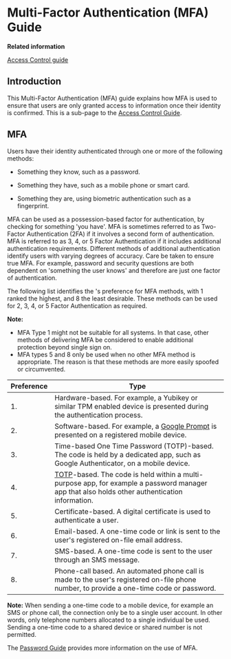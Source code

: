 # Multi-Factor Authentication \(MFA\) Guide

**Related information**  


[Access Control guide](access-control-guide.md)

## Introduction

This Multi-Factor Authentication \(MFA\) guide explains how MFA is used to ensure that users are only granted access to information once their identity is confirmed. This is a sub-page to the [Access Control Guide](access-control-guide.md).

## MFA

Users have their identity authenticated through one or more of the following methods:

-   Something they know, such as a password.

-   Something they have, such as a mobile phone or smart card.

-   Something they are, using biometric authentication such as a fingerprint.


MFA can be used as a possession-based factor for authentication, by checking for something 'you have'. MFA is sometimes referred to as Two-Factor Authentication \(2FA\) if it involves a second form of authentication. MFA is referred to as 3, 4, or 5 Factor Authentication if it includes additional authentication requirements. Different methods of additional authentication identify users with varying degrees of accuracy. Care be taken to ensure true MFA. For example, password and security questions are both dependent on 'something the user knows' and therefore are just one factor of authentication.

The following list identifies the 's preference for MFA methods, with 1 ranked the highest, and 8 the least desirable. These methods can be used for 2, 3, 4, or 5 Factor Authentication as required.

**Note:**

-   MFA Type 1 might not be suitable for all systems. In that case, other methods of delivering MFA be considered to enable additional protection beyond single sign on.
-   MFA types 5 and 8 only be used when no other MFA method is appropriate. The reason is that these methods are more easily spoofed or circumvented.

|Preference|Type|
|----------|----|
|1.|Hardware-based. For example, a Yubikey or similar TPM enabled device is presented during the authentication process.|
|2.|Software-based. For example, a [Google Prompt](https://support.google.com/accounts/answer/6361026?co=GENIE.Platform%3DAndroid&hl=en) is presented on a registered mobile device.|
|3.|Time-based One Time Password \(TOTP\)-based. The code is held by a dedicated app, such as Google Authenticator, on a mobile device.|
|4.|[TOTP](https://en.wikipedia.org/wiki/Time-based_One-time_Password_algorithm)-based. The code is held within a multi-purpose app, for example a password manager app that also holds other authentication information.|
|5.|Certificate-based. A digital certificate is used to authenticate a user.|
|6.|Email-based. A one-time code or link is sent to the user's registered on-file email address.|
|7.|SMS-based. A one-time code is sent to the user through an SMS message.|
|8.|Phone-call based. An automated phone call is made to the user's registered on-file phone number, to provide a one-time code or password.|

**Note:** When sending a one-time code to a mobile device, for example an SMS or phone call, the connection only be to a single user account. In other words, only telephone numbers allocated to a single individual be used. Sending a one-time code to a shared device or shared number is not permitted.

The [Password Guide](passwords.md) provides more information on the use of MFA.

